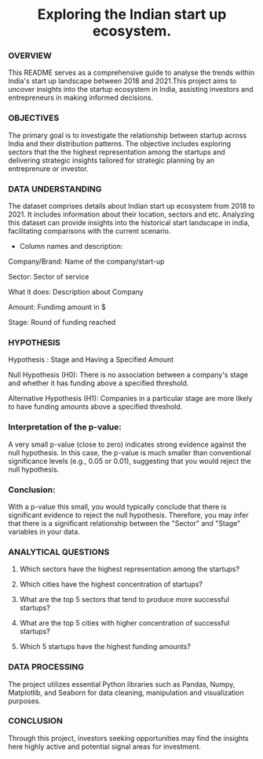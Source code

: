 <h1 align="center"> Exploring the Indian start up ecosystem.

### OVERVIEW
This README serves as a comprehensive guide to analyse the trends within India's start up landscape between 2018 and 2021.This project aims to uncover insights into the startup ecosystem in India, assisting investors and entrepreneurs in making informed decisions.

### OBJECTIVES
The primary goal is to investigate the relationship between startup across India and their distribution patterns. The objective includes exploring sectors that the the highest representation among the startups and delivering strategic insights tailored for strategic planning by an entreprenure or investor. 

### DATA UNDERSTANDING

The dataset comprises details about Indian start up ecosystem from 2018 to 2021. It includes information about their location, sectors and etc. Analyzing this dataset can provide insights into the historical start landscape in india, facilitating comparisons with the current scenario.

 
- Column names and description:

Company/Brand: Name of the company/start-up


Sector: Sector of service

What it does: Description about Company


Amount: Fundimg amount in $

Stage: Round of funding reached


### HYPOTHESIS
Hypothesis : Stage and Having a Specified Amount

Null Hypothesis (H0): There is no association between a company's stage and whether it has funding above a specified threshold.

Alternative Hypothesis (H1): Companies in a particular stage are more likely to have funding amounts above a specified threshold.

### Interpretation of the p-value:

A very small p-value (close to zero) indicates strong evidence against the null hypothesis.
In this case, the p-value is much smaller than conventional significance levels (e.g., 0.05 or 0.01), suggesting that you would reject the null hypothesis.

### Conclusion:

With a p-value this small, you would typically conclude that there is significant evidence to reject the null hypothesis.
Therefore, you may infer that there is a significant relationship between the "Sector" and "Stage" variables in your data.

### ANALYTICAL QUESTIONS
1. Which sectors have the highest representation among the startups?

2. Which cities  have the highest concentration of startups?
 
3. What are the top 5 sectors that tend to produce more successful  startups?
 
4. What are the top 5 cities with  higher concentration of successful startups?

5. Which 5 startups have the highest funding amounts?


### DATA PROCESSING
The project utilizes essential Python libraries such as Pandas, Numpy, Matplotlib, and Seaborn for data cleaning, manipulation and visualization purposes.

### CONCLUSION 
Through this project, investors seeking opportunities may find the insights here highly active and potential signal areas for investment.


